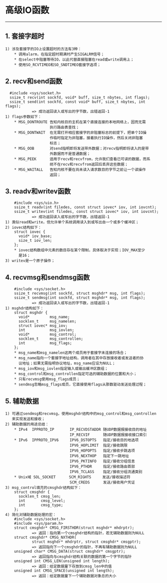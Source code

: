 # **高级IO函数**
***

## **1. 套接字超时**
    1) 涉及套接字的IO上设置超时的方法有3种：
        * 调用alarm，在指定超时期满时产生SIGALRM信号；
        * 在select中阻塞等待IO，以此代替直接阻塞在read或write调用上；
        * 使用SO_RCVTIMEO和SO_SNDTIMEO套接字选项；


## **2. recv和send函数**
      #include <sys/socket.h>
      ssize_t recv(int sockfd, void* buff, size_t nbytes, int flags);
      ssize_t send(int sockfd, const void* buff, size_t nbytes, int flags);
                => 成功返回读入或写出的字节数，出错返回-1
    1) flags参数如下：
        * MSG_DONTROUTE 告知内核目的主机在某个直接连接的本地网络上，因而无需
                        执行路由表查找；
        * MSG_DONTWAIT  在无需打开相应套接字的非阻塞标志的前提下，把单个IO操
                        作临时指定为非阻塞，接着执行IO操作，然后关闭非阻塞
                        标志；
        * MSG_OOB       对send指明即将发送带外数据；对recv指明即将读入的是带
                        外数据而不是普通数据；
        * MSG_PEEK      适用于recv和recvfrom，允许我们查看已可读的数据，而系
                        统不在recv和recvfrom返回后丢弃这些数据；
        * MSG_WAITALL   告知内核不要在尚未读入请求数目的字节之前让一个读操作
                        返回；

## **3. readv和writev函数**
        #include <sys/uio.h>
        ssize_t readv(int filedes, const struct iovec* iov, int iovcnt);
        ssize_t writev(int filedes, const struct iovec* iov, int iovcnt);
                => 成功返回读入或写出的字节数，出错返回-1
    1) 类似read和write，但允许单个系统调用读入到或写出自一个或多个缓冲区；
    2) iovec结构如下：
        struct iovec {
          void* iov_base;
          size_t iov_len;
        };
        * iovec结构数组中元素的数目存在某个限制，具体取决于实现；IOV_MAX至少
          是16；
    3) writev是一个原子操作；


## **4. recvmsg和sendmsg函数**
        #include <sys/socket.h>
        ssize_t recvmsg(int sockfd, struct msghdr* msg, int flags);
        ssize_t sendmsg(int sockfd, struct msghdr* msg, int flags);
                => 成功返回读入或写出的字节数，出错返回-1
    1) msghdr结构如下：
        struct msghdr {
          void*         msg_name;
          socklen_t     msg_namelen;
          struct iovec* msg_iov;
          int           msg_iovlen;
          void*         msg_control;
          socklen_t     msg_controllen;
          int           msg_flags;
        };
        * msg_name和msg_namelen这两个成员用于套接字未连接的场合；
        * msg_name指向一个套接字地址结构，调用者在其中存放接收者或发送者的协
          议地址；如果无需指明协议地址，msg_name应设为NULL；
        * msg_iov和msg_iovlen指定输入或输出缓冲区数组；
        * msg_control和msg_controllen指定可选的辅助数据的位置和大小；
        * 只有recvmsg使用msg_flags成员；
        * sendmsg忽略msg_flags成员，它直接使用flags从那数驱动发送处理过程；

## **5. 辅助数据**
    1) 可通过sendmsg和recvmsg，使用msghdr结构中的msg_control和msg_controllen
       来实现发送和接收；
    2) 辅助数据的用途总结：
        * IPv4  IPPROTO_IP       IP_RECVDSTADDR 随UDP数据报接收目的地址
                                 IP_RECVIF      随UDP数据报接收接口索引
        * IPv6  IPPROTO_IPV6     IPV6_DSTOPTS   指定/接收目的地选项
                                 IPV6_HOPLIMIT  指定/接收跳限
                                 IPV6_HOPOPTS   指定/接收步跳选项
                                 IPV6_NEXTHOP   指定下一跳地址
                                 IPV6_PKTINFO   指定/接收分组信息
                                 IPV6_PTHDR     指定/接收路由首部
                                 IPV6_TCLASS    指定/接收分组流通类别
        * Unix域 SOL_SOCKET      SCM_RIGHTS     发送/接收描述符
                                 SCM_CREDS      发送/接收用户凭证
    3) msg_control填充的cmsghdr结构如下：
        struct cmsghdr {
          socklen_t cmsg_len;
          int       cmsg_level;
          int       cmsg_type;
        };
    4) 简化对辅助数据处理的宏：
        #include <sys/socket.h>
        #include <sys/param.h>
        struct cmsghdr* CMSG_FIRSTHDR(struct msghdr* mhdrptr);
                => 返回：指向第一个cmsghdr结构的指针，若无辅助数据则为NULL
        struct cmsghdr* CMSG_NXTHDR(
                struct msghdr* mhdrptr, struct cmsghdr* cmsgptr);
                => 返回指向下一个cmsghdr的指针，不再有辅助数据则为NULL
        unsigned char* CMSG_DATA(struct cmsghdr* cmsgptr);
                => 返回指向与cmsghdr结构关联的数据的第一个字节的指针
        unsigned int CMSG_LEN(unsigned int length);
                => 返回：给定数据量下存放到cmsg_len中的值
        unsigned int CMSG_SPACE(unsigned int length);
                => 返回：给定数据量下一个辅助数据对象总的大小
